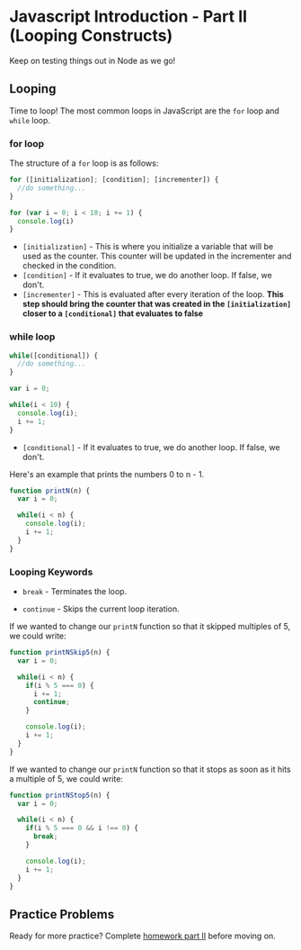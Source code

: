 # Javascript Introduction - Part II (Looping Constructs)

Keep on testing things out in Node as we go!

## Looping

Time to loop! The most common loops in JavaScript are the `for` loop and `while` loop.

### for loop

The structure of a `for` loop is as follows:

```javascript
for ([initialization]; [condition]; [incrementer]) {
  //do something...
}

for (var i = 0; i < 10; i += 1) {
  console.log(i)
}
```

* `[initialization]` - This is where you initialize a variable that will be used
as the counter. This counter will be updated in the incrementer and checked in
the condition.
* `[condition]` - If it evaluates to true, we do another loop. If false, we
don't.
* `[incrementer]` - This is evaluated after every iteration of the loop. **This
step should bring the counter that was created in the `[initialization]` closer
to a `[conditional]` that evaluates to false**

### while loop

```javascript
while([conditional]) {
  //do something...
}

var i = 0;

while(i < 10) {
  console.log(i);
  i += 1;
}
```

* `[conditional]` - If it evaluates to true, we do another loop. If false, we
don't.

Here's an example that prints the numbers 0 to n - 1.

```javascript
function printN(n) {
  var i = 0;

  while(i < n) {
    console.log(i);
    i += 1;
  }
}
```

### Looping Keywords

* `break` - Terminates the loop.

* `continue` - Skips the current loop iteration.

If we wanted to change our `printN` function so that it skipped multiples of 5,
we could write:

```javascript
function printNSkip5(n) {
  var i = 0;

  while(i < n) {
    if(i % 5 === 0) {
      i += 1;
      continue;
    }

    console.log(i);
    i += 1;
  }
}
```

If we wanted to change our `printN` function so that it stops as soon as it hits
a multiple of 5, we could write:

```javascript
function printNStop5(n) {
  var i = 0;

  while(i < n) {
    if(i % 5 === 0 && i !== 0) {
      break;
    }

    console.log(i);
    i += 1;
  }
}
```

## Practice Problems

Ready for more practice? Complete [homework part II][intro-js-homework] before moving on.

[intro-js-homework]: ../homeworks/questions/js_intro.md
